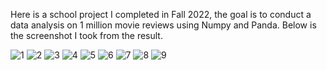 Here is a school project I completed in Fall 2022, the goal is to conduct a data analysis on 1 million movie reviews using Numpy and Panda. 
Below is the screenshot I took from the result.

![1](https://github.com/keak/Movies-rating-/assets/25583192/7ceb2766-6bdf-4721-b15f-915339a3a067)
![2](https://github.com/keak/Movies-rating-/assets/25583192/6cccfced-119e-4eb0-b93a-151aea33b7ce)
![3](https://github.com/keak/Movies-rating-/assets/25583192/b56303b2-6210-41e1-ad25-96a5ea06c1d1)
![4](https://github.com/keak/Movies-rating-/assets/25583192/62957aa9-5218-4ca8-b5ef-ebe3283a3dcd)
![5](https://github.com/keak/Movies-rating-/assets/25583192/10917817-3a8a-41bc-a1e0-09211a16c3dc)
![6](https://github.com/keak/Movies-rating-/assets/25583192/26ebff85-8bb7-4e51-9a2c-88a428a49699)
![7](https://github.com/keak/Movies-rating-/assets/25583192/696c9432-201b-4933-bfe5-4535c82e3c2c)
![8](https://github.com/keak/Movies-rating-/assets/25583192/6a5a3f42-d2c1-483d-a262-28a988a8e74a)
![9](https://github.com/keak/Movies-rating-/assets/25583192/26bd6c22-82d5-47b1-8d24-3dc99e7158b7)

